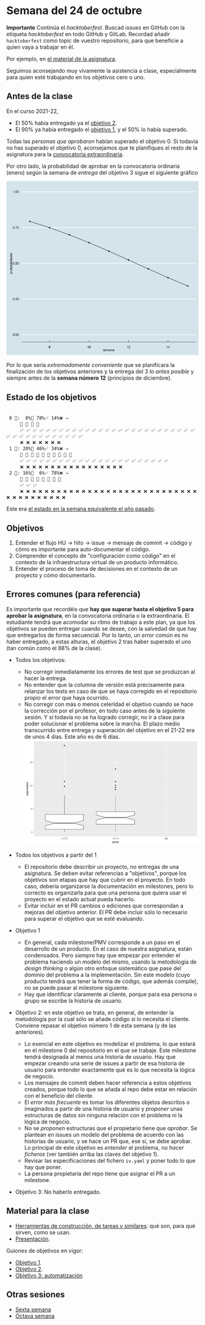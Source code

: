 # Semana del 24 de octubre

**Importante** Continúa el *hacktoberfest*. Buscad *issues* en GitHub con la
etiqueta *hacktoberfest* en todo GitHub y GitLab. Recordad añadir
`hacktoberfest` como topic de vuestro repositorio, para que beneficie a quien
vaya a trabajar en él.

Por ejemplo, en [el material de la asignatura](https://github.com/JJ/IV).

Seguimos aconsejando muy vivamente la asistencia a clase, especialmente para
quien esté trabajando en los objetivos cero o uno.

## Antes de la clase

En el curso 2021-22,

* El 50% había entregado ya el [objetivo
  2](https://jj.github.io/IV/documentos/proyecto/2.Entidad).
* El 90% ya había entregado el [objetivo
  1](http://jj.github.io/IV/documentos/proyecto/1.Infraestructura), y el 50% lo
  había superado.

Todas las *personas que aprobaron* habían superado el objetivo 0. Si todavía no
has superado el objetivo 0, aconsejamos que te planifiques el resto de la
asignatura para la [convocatoria
extraordinaria](instrucciones-ordinaria-extraordinaria.md).

Por otro lado, la probabilidad de aprobar en la convocatoria ordinaria (enero)
según la semana de *entrega* del objetivo 3 sigue el siguiente gráfico

![Probabilidad vs. semana](probabilidad-aprobar-ordinaria-vs-semana.png)

Por lo que sería *extremadamente conveniente* que se planificara la finalización
de los objetivos anteriores y la entrega del 3 *lo antes posible* y siempre
antes de la **semana número 12** (principios de diciembre).

## Estado de los objetivos

```

 0 🧮:  8%🚧 78%✅ 14%❌ ⇒
     🚧 🚧 🚧 🚧
     ✅ ✅ ✅ ✅ ✅ ✅ ✅ ✅ ✅ ✅ ✅ ✅ ✅ ✅ ✅ ✅ ✅ ✅ ✅ ✅ ✅ ✅ ✅ ✅ ✅ ✅ ✅ ✅ ✅ ✅ ✅ ✅ ✅ ✅ ✅ ✅ ✅ ✅ ✅
     ❌ ❌ ❌ ❌ ❌ ❌ ❌
 1 🧮: 20%🚧 46%✅ 34%❌ ⇒
     🚧 🚧 🚧 🚧 🚧 🚧 🚧 🚧 🚧 🚧
     ✅ ✅ ✅ ✅ ✅ ✅ ✅ ✅ ✅ ✅ ✅ ✅ ✅ ✅ ✅ ✅ ✅ ✅ ✅ ✅ ✅ ✅ ✅
     ❌ ❌ ❌ ❌ ❌ ❌ ❌ ❌ ❌ ❌ ❌ ❌ ❌ ❌ ❌ ❌ ❌
 2 🧮: 16%🚧  6%✅ 78%❌ ⇒
     🚧 🚧 🚧 🚧 🚧 🚧 🚧 🚧
     ✅ ✅ ✅
     ❌ ❌ ❌ ❌ ❌ ❌ ❌ ❌ ❌ ❌ ❌ ❌ ❌ ❌ ❌ ❌ ❌ ❌ ❌ ❌ ❌ ❌ ❌ ❌ ❌ ❌ ❌ ❌ ❌ ❌ ❌ ❌ ❌ ❌ ❌ ❌ ❌ ❌ ❌
```


Este era [el estado en la semana equivalente el año
pasado](https://github.com/JJ/IV-21-22/blob/master/sesiones/semana-07.md).

## Objetivos

1. Entender el flujo HU → hito → issue → mensaje de commit → código y cómo es
   importante para auto-documentar el código.
2. Comprender el concepto de "configuración como código" en el contexto de la
   infraestructura virtual de un producto informático.
3. Entender el proceso de toma de decisiones en el contexto de un proyecto y
   cómo documentarlo.

## Errores comunes (para referencia)

Es importante que recordéis que **hay que superar hasta el objetivo 5 para aprobar la
asignatura**, en la convocatoria ordinaria o la extraordinaria. El estudiante
tendrá que acomodar su ritmo de trabajo a este plan, ya que los objetivos se
pueden entregar cuando se desee, con la salvedad de que hay que entregarlos de
forma secuencial. Por lo tanto, un *error común* es no haber entregado, a estas
alturas, el objetivo 2 tras haber superado el uno (tan común como el 88% de la
clase).

* Todos los objetivos:
  * No corregir inmediatamente los errores de test que se produzcan al hacer la
    entrega.
  * No entender que la columna de versión está precisamente para relanzar los
    tests en caso de que se haya corregido en el repositorio propio el error que
    haya ocurrido.
  * No corregir con más o menos celeridad el objetivo cuando se hace la
    corrección por el profesor, en todo caso antes de la siguiente sesión. Y si
    todavía no se ha logrado corregir, no ir a clase para poder solucionar el
    problema sobre la marcha. El plazo medio transcurrido entre entrega y
    superación del objetivo en el 21-22 era de unos 4 días. Este año es de 6
    días.
![Tiempo entre entrega y superacion, 21-22 vs 22-23](entrega-superacion.jpg)

* Todos los objetivos a partir del 1
  * El repositorio debe describir un proyecto, no entregas de una asignatura. Se
    deben evitar referencias a "objetivos", porque los objetivos son etapas que
    hay que cubrir en el proyecto. En todo caso, debería organizarse la
    documentación en milestones, pero lo correcto es organizarla para que una
    persona que quiera usar el proyecto en el estado actual pueda hacerlo.
  * Evitar incluir en el PR cambios o ediciones que correspondan a mejoras del
    objetivo anterior. El PR debe incluir sólo lo necesario para superar el
    objetivo que se esté evaluando.
* Objetivo 1
  * En general, cada milestone/PMV corresponde a un paso en el desarrollo de un
    producto. En el caso de nuestra asignatura, están condensados. Pero
    *siempre* hay que empezar por entender el problema haciendo un modelo del
    mismo, usando la metodología de *design thinking* o algún otro enfoque
    sistemático que pase del dominio del problema a la implementación. Sin este
    modelo (cuyo producto tendrá que tener la forma de código, que además
    compile), no se puede pasar al milestone siguiente.
  * Hay que identificar claramente al cliente, porque para esa persona o grupo
    se escribe la historia de usuario.
* Objetivo 2: en este objetivo se trata, en general, de entender la metodología
  por la cual sólo se añade código si lo necesita el cliente. Conviene repasar
  el objetivo número 1 de esta semana (y de las anteriores).
  * Lo esencial en este objetivo es modelizar el problema, lo que estará en el
    milestone 0 del repositorio en el que se trabaje. Este milestone tendrá
    designada al menos una historia de usuario. Hay que empezar creando una
    serie de issues a partir de esa historia de usuario para entender
    exactamente qué es lo que necesita la lógica de negocio.
  * Los mensajes de commit deben hacer referencia a estos objetivos creados,
    porque todo lo que se añada al repo debe estar en relación con el beneficio
    del cliente.
  * El *error más frecuente* es tomar los diferentes objetos descritos o
    imaginados a partir de una historia de usuario y *proponer* unas estructuras
    de datos sin ninguna relación con el problema ni la lógica de negocio.
  * No se *proponen* estructuras que el propietario tiene que *aprobar*. Se
    plantean en issues un modelo del problema de acuerdo con las historias de
    usuario, y se hace un PR que, ese sí, se debe aprobar. Lo principal de este
    objetivo es *entender* el problema, no *hacer ficheros* (ver también arriba
    las claves del objetivo 1).
  * Revisar las especificaciones del fichero `iv.yaml` y poner todo lo que hay
    que poner.
  * La persona propietaria del repo tiene que asignar el PR a un milestone.
* Objetivo 3: No haberlo entregado.

## Material para la clase

* [Herramientas de construcción, de tareas y
  similares](http://jj.github.io/IV/documentos/temas/Desarrollo_basado_en_pruebas#vamos-a-hacer-una-aplicaci%C3%B3n-gestionar-porras-de-f%C3%BAtbol):
  qué son, para qué sirven, como se usan.
* [Presentación](https://jj.github.io/IV/preso/gestores-tareas.html).

Guiones de objetivos en vigor:

* [Objetivo 1](https://jj.github.io/IV/documentos/proyecto/1.Infraestructura).
* [Objetivo 2](https://jj.github.io/IV/documentos/proyecto/2.Entidad).
* [Objetivo 3: automatización](http://jj.github.io/IV/documentos/proyecto/3.Automatizar)

## Otras sesiones

* [Sexta semana](semana-06.md)
* [Octava semana](semana-08.md)

